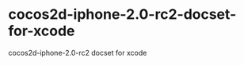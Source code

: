 cocos2d-iphone-2.0-rc2-docset-for-xcode
=======================================

cocos2d-iphone-2.0-rc2 docset for xcode